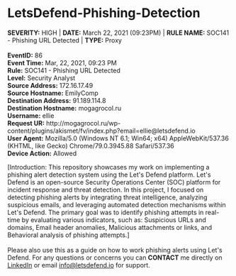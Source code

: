 # LetsDefend-Phishing-Detection

<div>
  <b>SEVERITY:</b> HIGH | <b>DATE:</b> March 22, 2021 (09:23PM) | <b>RULE NAME:</b> SOC141 - Phishing URL Detected | <b>TYPE:</b> Proxy
  <br>
  <br>
  <b>EventID:</b> 86
  <br>
  <b>Event Time:</b> Mar, 22, 2021, 09:23 PM
  <br>
  <b>Rule:</b> SOC141 - Phishing URL Detected
  <br>
  <b>Level:</b> Security Analyst
  <br>
  <b>Source Address:</b> 172.16.17.49
  <br>
  <b>Source Hostname:</b> EmilyComp
  <br>
  <b>Destination Address:</b> 91.189.114.8
  <br>
  <b>Destination Hostname:</b> mogagrocol.ru
  <br>
  <b>Username:</b> ellie
  <br>
  <b>Request UR:</b> http://mogagrocol.ru/wp-content/plugins/akismet/fv/index.php?email=ellie@letsdefend.io
  <br>
  <b>User Agent:</b> Mozilla/5.0 (Windows NT 6.1; Win64; x64) AppleWebKit/537.36 (KHTML, like Gecko) Chrome/79.0.3945.88 Safari/537.36
  <br>
  <b>Device Action:</b> Allowed
</div>

[Introduction: This repository showcases my work on implementing a phishing alert detection system using the Let's Defend platform. Let's Defend is an open-source Security Operations Center (SOC) platform for incident response and threat detection. In this project, I focused on detecting phishing alerts by integrating threat intelligence, analyzing suspicious emails, and leveraging automated detection mechanisms within Let's Defend. The primary goal was to identify phishing attempts in real-time by evaluating various indicators, such as: Suspicious URLs and domains, Email header anomalies, Malicious attachments or links, and Behavioral analysis of phishing attempts.]
<br>
<br>
Please also use this as a guide on how to work phishing alerts using Let's Defend. For any questions or concerns you can <b>CONTACT</b> me directly on <a href= "https://www.linkedin.com/in/bradley-vilsaint-414329267/">LinkedIn</a> or email <a href="info@letsdefend.io">info@letsdefend.io</a> for support.

